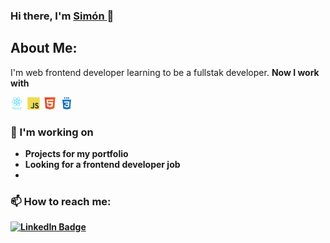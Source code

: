 ### Hi there, I'm <a href="https://github.com/SimonDiLeoGIT"> Simón </a> 👋

## About Me:

I'm web frontend developer learning to be a fullstak developer. <b>
Now I work with

<div>
  <img src="https://github.com/devicons/devicon/blob/master/icons/react/react-original-wordmark.svg" title="React" alt="React" width="20" height="20"/>&nbsp;
  <img src="https://github.com/devicons/devicon/blob/master/icons/javascript/javascript-original.svg" title="JavaScript" alt="JavaScript" width="20" height="20"/>&nbsp;
  <img src="https://github.com/devicons/devicon/blob/master/icons/html5/html5-original.svg" title="HTML5" alt="HTML" width="20" height="20"/>&nbsp;
   <img src="https://github.com/devicons/devicon/blob/master/icons/css3/css3-plain-wordmark.svg"  title="CSS3" alt="CSS" width="20" height="20"/>&nbsp;
</div>

### 🔭 I'm working on

- Projects for my portfolio
- Looking for a frontend developer job
- 

### 📫 How to reach me: 

<div>
    <a href="https://www.linkedin.com/in/simondileodev/">
    <img src="https://img.shields.io/badge/LinkedIn-blue?style=for-the-badge&logo=linkedin&logoColor=white" alt="LinkedIn           Badge"/>
    </a>
</div>

<!--
**SimonDiLeoGIT/SimonDiLeoGIT** is a ✨ _special_ ✨ repository because its `README.md` (this file) appears on your GitHub profile.

Here are some ideas to get you started:

- 🔭 I’m currently working on ...
- 🌱 I’m currently learning ...
- 👯 I’m looking to collaborate on ...
- 🤔 I’m looking for help with ...
- 💬 Ask me about ...
- 📫 How to reach me: ...
- 😄 Pronouns: ...
- ⚡ Fun fact: ...
-->
